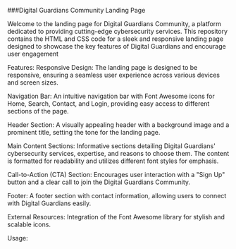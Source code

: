 ###Digital Guardians Community Landing Page

Welcome to the landing page for Digital Guardians Community, a platform dedicated to providing cutting-edge cybersecurity services. This repository contains the HTML and CSS code for a sleek and responsive landing page designed to showcase the key features of Digital Guardians and encourage user engagement

Features:
Responsive Design: The landing page is designed to be responsive, ensuring a seamless user experience across various devices and screen sizes.

Navigation Bar: An intuitive navigation bar with Font Awesome icons for Home, Search, Contact, and Login, providing easy access to different sections of the page.

Header Section: A visually appealing header with a background image and a prominent title, setting the tone for the landing page.

Main Content Sections: Informative sections detailing Digital Guardians' cybersecurity services, expertise, and reasons to choose them. The content is formatted for readability and utilizes different font styles for emphasis.

Call-to-Action (CTA) Section: Encourages user interaction with a "Sign Up" button and a clear call to join the Digital Guardians Community.

Footer: A footer section with contact information, allowing users to connect with Digital Guardians easily.

External Resources: Integration of the Font Awesome library for stylish and scalable icons.

Usage:
